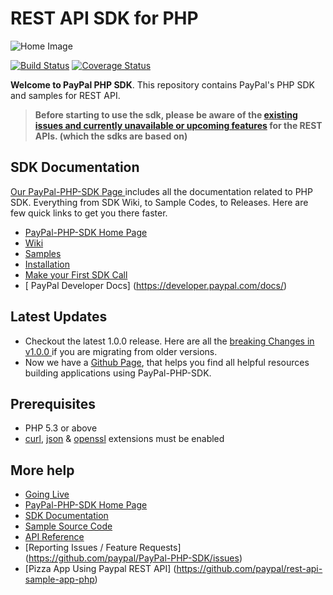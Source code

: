 # REST API SDK for PHP

![Home Image](https://raw.githubusercontent.com/wiki/paypal/PayPal-PHP-SDK/images/homepage.jpg)

[![Build Status](https://travis-ci.org/paypal/PayPal-PHP-SDK.png?branch=master)](https://travis-ci.org/paypal/PayPal-PHP-SDK) 
[![Coverage Status](https://coveralls.io/repos/paypal/PayPal-PHP-SDK/badge.svg?branch=master)](https://coveralls.io/r/paypal/PayPal-PHP-SDK?branch=master)

__Welcome to PayPal PHP SDK__. This repository contains PayPal's PHP SDK and samples for REST API.

> **Before starting to use the sdk, please be aware of the [existing issues and currently unavailable or upcoming features](https://github.com/paypal/rest-api-sdk-python/wiki/Existing-Issues-and-Unavailable%5CUpcoming-features) for the REST APIs. (which the sdks are based on)**

## SDK Documentation

[ Our PayPal-PHP-SDK Page ](http://paypal.github.io/PayPal-PHP-SDK/) includes all the documentation related to PHP SDK. Everything from SDK Wiki, to Sample Codes, to Releases. Here are few quick links to get you there faster.

* [ PayPal-PHP-SDK Home Page ](http://paypal.github.io/PayPal-PHP-SDK/)
* [ Wiki ](https://github.com/paypal/PayPal-PHP-SDK/wiki)
* [ Samples ](http://paypal.github.io/PayPal-PHP-SDK/sample/)
* [ Installation ](https://github.com/paypal/PayPal-PHP-SDK/wiki/Installation)
* [ Make your First SDK Call](https://github.com/paypal/PayPal-PHP-SDK/wiki/Making-First-Call)
* [ PayPal Developer Docs] (https://developer.paypal.com/docs/)

## Latest Updates

- Checkout the latest 1.0.0 release. Here are all the [ breaking Changes in v1.0.0 ](https://github.com/paypal/PayPal-PHP-SDK/wiki/Breaking-Changes---1.0.0) if you are migrating from older versions.
- Now we have a [Github Page](http://paypal.github.io/PayPal-PHP-SDK/), that helps you find all helpful resources building applications using PayPal-PHP-SDK.


## Prerequisites

   - PHP 5.3 or above
   - [curl](http://php.net/manual/en/book.curl.php), [json](http://php.net/manual/en/book.json.php) & [openssl](http://php.net/manual/en/book.openssl.php) extensions must be enabled


## More help
   * [Going Live](https://github.com/paypal/PayPal-PHP-SDK/wiki/Going-Live)
   * [PayPal-PHP-SDK Home Page](http://paypal.github.io/PayPal-PHP-SDK/)
   * [SDK Documentation](https://github.com/paypal/PayPal-PHP-SDK/wiki)
   * [Sample Source Code](http://paypal.github.io/PayPal-PHP-SDK/sample/)
   * [API Reference](https://developer.paypal.com/webapps/developer/docs/api/)
   * [Reporting Issues / Feature Requests] (https://github.com/paypal/PayPal-PHP-SDK/issues)
   * [Pizza App Using Paypal REST API] (https://github.com/paypal/rest-api-sample-app-php)
